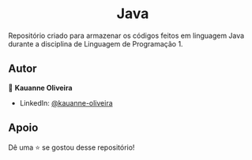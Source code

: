 <h1 align="center">Java</h1>

Repositório criado para armazenar os códigos feitos em linguagem Java durante a disciplina de Linguagem de Programação 1.

##  Autor

👤 **Kauanne Oliveira**

- LinkedIn: [ @kauanne-oliveira ](https://linkedin.com/in/kauanne-oliveira-13a788259)

##  Apoio

Dê uma ⭐️ se gostou desse repositório!
